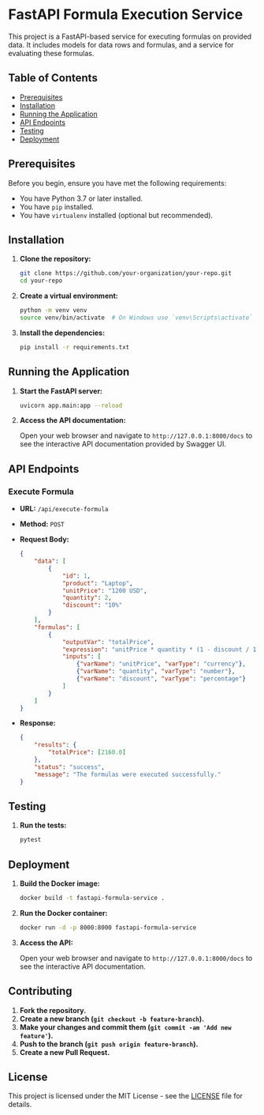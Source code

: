 # FastAPI Formula Execution Service

This project is a FastAPI-based service for executing formulas on provided data. It includes models for data rows and formulas, and a service for evaluating these formulas.

## Table of Contents

- [Prerequisites](#prerequisites)
- [Installation](#installation)
- [Running the Application](#running-the-application)
- [API Endpoints](#api-endpoints)
- [Testing](#testing)
- [Deployment](#deployment)

## Prerequisites

Before you begin, ensure you have met the following requirements:

- You have Python 3.7 or later installed.
- You have `pip` installed.
- You have `virtualenv` installed (optional but recommended).

## Installation

1. **Clone the repository:**

    ```bash
    git clone https://github.com/your-organization/your-repo.git
    cd your-repo
    ```

2. **Create a virtual environment:**

    ```bash
    python -m venv venv
    source venv/bin/activate  # On Windows use `venv\Scripts\activate`
    ```

3. **Install the dependencies:**

    ```bash
    pip install -r requirements.txt
    ```

## Running the Application

1. **Start the FastAPI server:**

    ```bash
    uvicorn app.main:app --reload
    ```

2. **Access the API documentation:**

    Open your web browser and navigate to `http://127.0.0.1:8000/docs` to see the interactive API documentation provided by Swagger UI.

## API Endpoints

### Execute Formula

- **URL:** `/api/execute-formula`
- **Method:** `POST`
- **Request Body:**

    ```json
    {
        "data": [
            {
                "id": 1,
                "product": "Laptop",
                "unitPrice": "1200 USD",
                "quantity": 2,
                "discount": "10%"
            }
        ],
        "formulas": [
            {
                "outputVar": "totalPrice",
                "expression": "unitPrice * quantity * (1 - discount / 100)",
                "inputs": [
                    {"varName": "unitPrice", "varType": "currency"},
                    {"varName": "quantity", "varType": "number"},
                    {"varName": "discount", "varType": "percentage"}
                ]
            }
        ]
    }
    ```

- **Response:**

    ```json
    {
        "results": {
            "totalPrice": [2160.0]
        },
        "status": "success",
        "message": "The formulas were executed successfully."
    }
    ```

## Testing

1. **Run the tests:**

    ```bash
    pytest
    ```

## Deployment

1. **Build the Docker image:**

    ```bash
    docker build -t fastapi-formula-service .
    ```

2. **Run the Docker container:**

    ```bash
    docker run -d -p 8000:8000 fastapi-formula-service
    ```

3. **Access the API:**

    Open your web browser and navigate to `http://127.0.0.1:8000/docs` to see the interactive API documentation.

## Contributing

1. **Fork the repository.**
2. **Create a new branch (`git checkout -b feature-branch`).**
3. **Make your changes and commit them (`git commit -am 'Add new feature'`).**
4. **Push to the branch (`git push origin feature-branch`).**
5. **Create a new Pull Request.**

## License

This project is licensed under the MIT License - see the [LICENSE](LICENSE) file for details.

